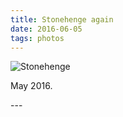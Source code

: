 ```yaml
---
title: Stonehenge again
date: 2016-06-05
tags: photos
---
```

<p><img src="/assets/images/stonehenge1.png" alt="Stonehenge"></p>
<p>May 2016.</p>
---
